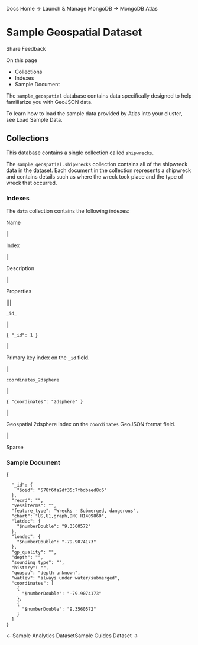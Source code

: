 Docs Home → Launch & Manage MongoDB → MongoDB Atlas

# Sample Geospatial Dataset

Share Feedback

On this page

  * Collections
  * Indexes
  * Sample Document

The `sample_geospatial` database contains data specifically designed to help
familiarize you with GeoJSON data.

To learn how to load the sample data provided by Atlas into your cluster, see
Load Sample Data.

## Collections

This database contains a single collection called `shipwrecks`.

The `sample_geospatial.shipwrecks` collection contains all of the shipwreck
data in the dataset. Each document in the collection represents a shipwreck
and contains details such as where the wreck took place and the type of wreck
that occurred.

### Indexes

The `data` collection contains the following indexes:

Name

|

Index

|

Description

|

Properties  
  
|||  
  
`_id_`

|

`{ "_id": 1 }`

|

Primary key index on the `_id` field.

|  
  
`coordinates_2dsphere`

|

`{ "coordinates": "2dsphere" }`

|

Geospatial 2dsphere index on the `coordinates` GeoJSON format field.

|

Sparse  
  
### Sample Document

    
    
    {  
      
      "_id": {  
        "$oid": "578f6fa2df35c7fbdbaed8c6"  
      },  
      "recrd": "",  
      "vesslterms": "",  
      "feature_type": "Wrecks - Submerged, dangerous",  
      "chart": "US,U1,graph,DNC H1409860",  
      "latdec": {  
        "$numberDouble": "9.3560572"  
      },  
      "londec": {  
        "$numberDouble": "-79.9074173"  
      },  
      "gp_quality": "",  
      "depth": "",  
      "sounding_type": "",  
      "history": "",  
      "quasou": "depth unknown",  
      "watlev": "always under water/submerged",  
      "coordinates": [  
        {  
          "$numberDouble": "-79.9074173"  
        },  
        {  
          "$numberDouble": "9.3560572"  
        }  
      ]  
    }  
  
← Sample Analytics DatasetSample Guides Dataset →


